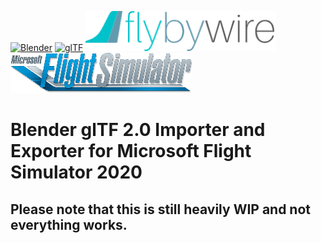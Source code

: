 [![Blender](misc/Blender_logo.png)](blender.org) [![glTF](misc/glTF_logo.png)](khronos.org/gltf) [![FlyByWire](misc/FBW_logo.png)](flybywiresim.com) [![MSFS](misc/MSFS_logo.png)](flightsimulator.com)
# Blender glTF 2.0 Importer and Exporter for Microsoft Flight Simulator 2020

## Please note that this is still heavily WIP and not everything works.